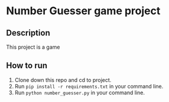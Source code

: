 # Number Guesser game project

## Description
This project is a game

## How to run
1. Clone down this repo and cd to project.
2. Run `pip install -r requirements.txt` in your command line.
3. Run `python number_guesser.py` in your command line.